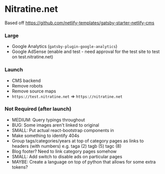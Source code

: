 # Nitratine.net

Based off https://github.com/netlify-templates/gatsby-starter-netlify-cms

### Large

- Google Analytics (`gatsby-plugin-google-analytics`)
- Google AdSense (enable and test - need approval for the test site to test on test.nitratine.net)

### Launch

- CMS backend
- Remove robots
- Remove source maps
- `https://test.nitratine.net` => `https://nitratine.net`

### Not Required (after launch)

- MEDIUM: Query typings throughout
- BUG: Some images aren't linked to original
- SMALL: Put actual react-bootstrap components in
- Make something to identify 404s
- Group tags/categories/years at top of category pages as links to headers (with numbers) e.g. taga (2) tagb (5) tagc (8)
- Blog footer? Need to link category pages somehow
- SMALL: Add switch to disable ads on particular pages
- MAYBE: Create a language on top of python that allows for some extra tokens?
